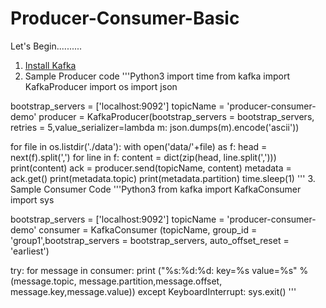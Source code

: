 # Producer-Consumer-Basic

Let's Begin..........

1. [Install Kafka](https://github.com/rajeshpp/Kafka-Projects/blob/main/Installation/readme.md)
2. Sample Producer code
'''Python3
import time
from kafka import KafkaProducer
import os
import json

bootstrap_servers = ['localhost:9092']
topicName = 'producer-consumer-demo'
producer = KafkaProducer(bootstrap_servers = bootstrap_servers, retries = 5,value_serializer=lambda m: json.dumps(m).encode('ascii'))

for file in os.listdir('./data'):
    with open('data/'+file) as f:
        head = next(f).split(',')
        for line in f:
            content = dict(zip(head, line.split(',')))
            print(content)
            ack = producer.send(topicName, content)
            metadata = ack.get()
            print(metadata.topic)
            print(metadata.partition)
            time.sleep(1)
'''
3. Sample Consumer Code
'''Python3
from kafka import KafkaConsumer
import sys


bootstrap_servers = ['localhost:9092']
topicName = 'producer-consumer-demo'
consumer = KafkaConsumer (topicName, group_id = 'group1',bootstrap_servers = bootstrap_servers,
auto_offset_reset = 'earliest')

try:
    for message in consumer:
        print ("%s:%d:%d: key=%s value=%s" % (message.topic, message.partition,message.offset, message.key,message.value))
except KeyboardInterrupt:
    sys.exit()
'''

